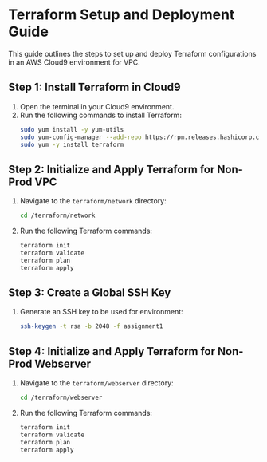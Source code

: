 # Terraform Setup and Deployment Guide

This guide outlines the steps to set up and deploy Terraform configurations in an AWS Cloud9 environment for VPC.

## Step 1: Install Terraform in Cloud9

1. Open the terminal in your Cloud9 environment.
2. Run the following commands to install Terraform:
   ```bash
   sudo yum install -y yum-utils
   sudo yum-config-manager --add-repo https://rpm.releases.hashicorp.com/AmazonLinux/hashicorp.repo
   sudo yum -y install terraform
   ```

## Step 2: Initialize and Apply Terraform for Non-Prod VPC

1. Navigate to the `terraform/network` directory:
   ```bash
   cd /terraform/network
   ```
2. Run the following Terraform commands:
   ```bash
   terraform init
   terraform validate
   terraform plan
   terraform apply
   ```

## Step 3: Create a Global SSH Key

1. Generate an SSH key to be used for environment:
   ```bash
   ssh-keygen -t rsa -b 2048 -f assignment1
   ```

## Step 4: Initialize and Apply Terraform for Non-Prod Webserver

1. Navigate to the `terraform/webserver` directory:
   ```bash
   cd /terraform/webserver
   ```
2. Run the following Terraform commands:
   ```bash
   terraform init
   terraform validate
   terraform plan
   terraform apply
   ```